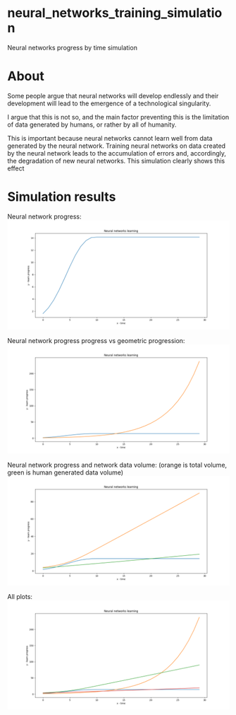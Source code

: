 # neural_networks_training_simulation
Neural networks progress by time simulation

# About

Some people argue that neural networks will develop endlessly and their development will lead to the emergence of a technological singularity.

I argue that this is not so, and the main factor preventing this is the limitation of data generated by humans, or rather by all of humanity.

This is important because neural networks cannot learn well from data generated by the neural network. Training neural networks on data created by the neural network leads to the accumulation of errors and, accordingly, the degradation of new neural networks. This simulation clearly shows this effect

# Simulation results

Neural network progress:
![...](https://github.com/ketaslava/neural_networks_training_simulation/blob/main/Figure_1.png?raw=true)

Neural network progress progress vs geometric progression:
![...](https://github.com/ketaslava/neural_networks_training_simulation/blob/main/Figure_2.png?raw=true)

Neural network progress and network data volume:
(orange is total volume, green is human generated data volume)
![...](https://github.com/ketaslava/neural_networks_training_simulation/blob/main/Figure_3.png?raw=true)

All plots:
![...](https://github.com/ketaslava/neural_networks_training_simulation/blob/main/Figure_4.png?raw=true)
